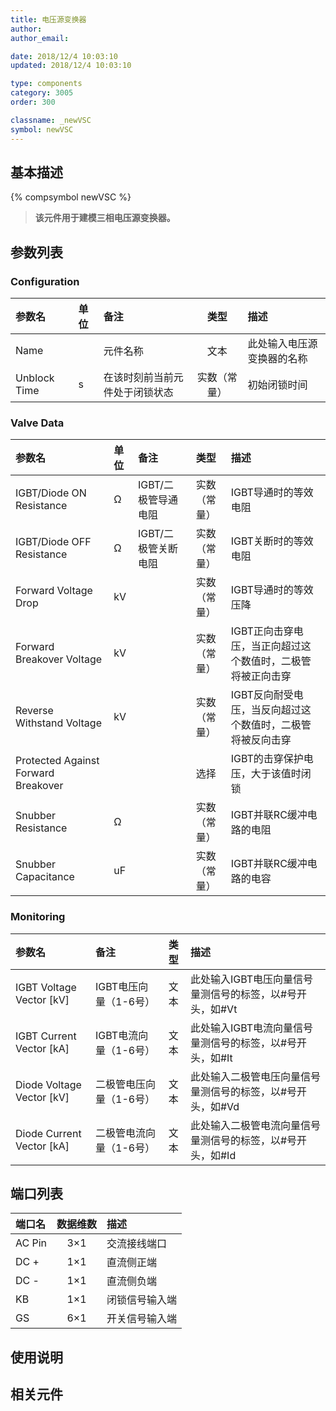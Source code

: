 ```yaml
---
title: 电压源变换器
author: 
author_email:

date: 2018/12/4 10:03:10
updated: 2018/12/4 10:03:10

type: components
category: 3005
order: 300

classname: _newVSC
symbol: newVSC
---
```

## 基本描述
{% compsymbol newVSC %}

> **该元件用于建模三相电压源变换器。**

## 参数列表
### Configuration
| 参数名 | 单位 | 备注 | 类型 | 描述 |
| :--- | :--- | :--- | :--: | :--- |
| Name |  | 元件名称 | 文本 | 此处输入电压源变换器的名称 |
| Unblock Time | s | 在该时刻前当前元件处于闭锁状态 | 实数（常量） | 初始闭锁时间 |

### Valve Data
| 参数名 | 单位 | 备注 | 类型 | 描述 |
| :--- | :--- | :--- | :--: | :--- |
| IGBT/Diode ON  Resistance | Ω | IGBT/二极管导通电阻 | 实数（常量） | IGBT导通时的等效电阻 |
| IGBT/Diode OFF  Resistance | Ω | IGBT/二极管关断电阻 | 实数（常量） | IGBT关断时的等效电阻 |
| Forward Voltage Drop | kV |  | 实数（常量） | IGBT导通时的等效压降 |
| Forward Breakover Voltage | kV |  | 实数（常量） | IGBT正向击穿电压，当正向超过这个数值时，二极管将被正向击穿 |
| Reverse Withstand Voltage | kV |  | 实数（常量） | IGBT反向耐受电压，当反向超过这个数值时，二极管将被反向击穿 |
| Protected Against Forward Breakover |  |  | 选择 | IGBT的击穿保护电压，大于该值时闭锁 |
| Snubber Resistance | Ω |  | 实数（常量） | IGBT并联RC缓冲电路的电阻 |
| Snubber Capacitance | uF |  | 实数（常量） | IGBT并联RC缓冲电路的电容 |

### Monitoring
| 参数名 | 备注 | 类型 | 描述 |
| :--- | :--- | :--: | :--- |
| IGBT Voltage Vector \[kV\] | IGBT电压向量（1-6号） | 文本 | 此处输入IGBT电压向量信号量测信号的标签，以#号开头，如#Vt |
| IGBT Current Vector \[kA\] | IGBT电流向量（1-6号） | 文本 | 此处输入IGBT电流向量信号量测信号的标签，以#号开头，如#It |
| Diode Voltage Vector \[kV\] | 二极管电压向量（1-6号） | 文本 | 此处输入二极管电压向量信号量测信号的标签，以#号开头，如#Vd |
| Diode Current Vector \[kA\] | 二极管电流向量（1-6号） | 文本 | 此处输入二极管电流向量信号量测信号的标签，以#号开头，如#Id  |


## 端口列表

| 端口名 | 数据维数 | 描述 |
| :--- | :--:  | :--- |
| AC Pin | 3×1 |交流接线端口 |                   
| DC + | 1×1 | 直流侧正端|                   
| DC - | 1×1 |直流侧负端 |                   
| KB | 1×1 |闭锁信号输入端 |                   
| GS | 6×1 |开关信号输入端 |                   

## 使用说明



## 相关元件



